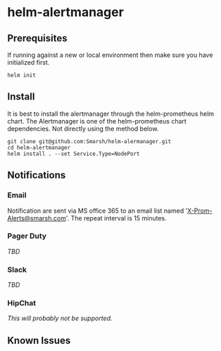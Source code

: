 # helm-alertmanager

## Prerequisites
If running against a new or local environment then make sure you have initialized first.
```
helm init
```

## Install

It is best to install the alertmanager through the helm-prometheus helm chart.  The Alertmanager is one of the helm-prometheus chart dependencies. Not directly using the method below.

```
git clone git@github.com:Smarsh/helm-alermanager.git
cd helm-alertmanager
helm install . --set Service.Type=NodePort 
```

## Notifications

### Email

Notification are sent via MS office 365 to an email list named 'X-Prom-Alerts@smarsh.com'.  The repeat interval is 15 minutes.

### Pager Duty

  *TBD*

### Slack

  *TBD*

### HipChat

  *This will probably not be supported.*

## Known Issues


